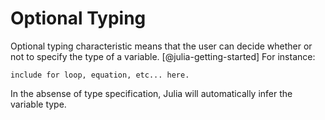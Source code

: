 # Optional Typing

Optional typing characteristic means that the user can decide whether or not to
specify  the type of a variable. [@julia-getting-started] For instance:

```
include for loop, equation, etc... here. 
```

In the absense of type specification, Julia will automatically infer the
variable type. 
